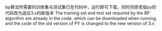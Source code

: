 bp算法所需要的训练集与测试集已在代码中，运行即可下载，同时将原老版py的代码改为适应3.x的新版本
The training set and test set required by the BP algorithm are already in the code, which can be downloaded when running, and the code of the old version of PY is changed to the new version of 3.x
